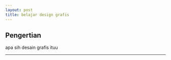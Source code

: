 ```yaml
---
layout: post
title: belajar design grafis
---
```


## Pengertian 
apa sih desain grafis ituu
 
---

